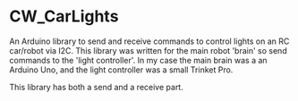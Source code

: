 # CW_CarLights
An Arduino library to send and receive commands to control lights on an RC car/robot via I2C. This library was written for the main robot 'brain' so send commands to the 'light controller'. In my case the main brain was a an Arduino Uno, and the light controller was a small Trinket Pro.

This library has both a send and a receive part.

